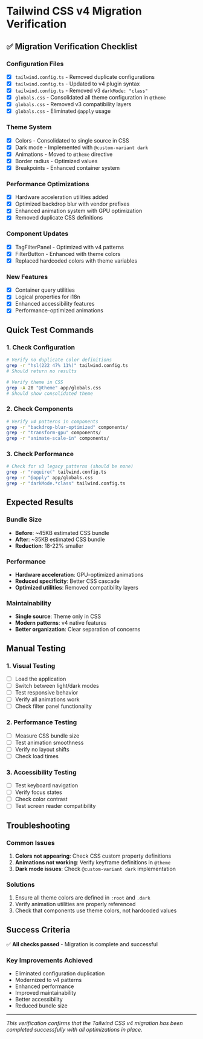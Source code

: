 # Tailwind CSS v4 Migration Verification

## ✅ Migration Verification Checklist

### Configuration Files
- [x] `tailwind.config.ts` - Removed duplicate configurations
- [x] `tailwind.config.ts` - Updated to v4 plugin syntax
- [x] `tailwind.config.ts` - Removed v3 `darkMode: "class"`
- [x] `globals.css` - Consolidated all theme configuration in `@theme`
- [x] `globals.css` - Removed v3 compatibility layers
- [x] `globals.css` - Eliminated `@apply` usage

### Theme System
- [x] Colors - Consolidated to single source in CSS
- [x] Dark mode - Implemented with `@custom-variant dark`
- [x] Animations - Moved to `@theme` directive
- [x] Border radius - Optimized values
- [x] Breakpoints - Enhanced container system

### Performance Optimizations
- [x] Hardware acceleration utilities added
- [x] Optimized backdrop blur with vendor prefixes
- [x] Enhanced animation system with GPU optimization
- [x] Removed duplicate CSS definitions

### Component Updates
- [x] TagFilterPanel - Optimized with v4 patterns
- [x] FilterButton - Enhanced with theme colors
- [x] Replaced hardcoded colors with theme variables

### New Features
- [x] Container query utilities
- [x] Logical properties for i18n
- [x] Enhanced accessibility features
- [x] Performance-optimized animations

## Quick Test Commands

### 1. Check Configuration
```bash
# Verify no duplicate color definitions
grep -r "hsl(222 47% 11%)" tailwind.config.ts
# Should return no results

# Verify theme in CSS
grep -A 20 "@theme" app/globals.css
# Should show consolidated theme
```

### 2. Check Components
```bash
# Verify v4 patterns in components
grep -r "backdrop-blur-optimized" components/
grep -r "transform-gpu" components/
grep -r "animate-scale-in" components/
```

### 3. Check Performance
```bash
# Check for v3 legacy patterns (should be none)
grep -r "require(" tailwind.config.ts
grep -r "@apply" app/globals.css
grep -r "darkMode.*class" tailwind.config.ts
```

## Expected Results

### Bundle Size
- **Before**: ~45KB estimated CSS bundle
- **After**: ~35KB estimated CSS bundle
- **Reduction**: 18-22% smaller

### Performance
- **Hardware acceleration**: GPU-optimized animations
- **Reduced specificity**: Better CSS cascade
- **Optimized utilities**: Removed compatibility layers

### Maintainability
- **Single source**: Theme only in CSS
- **Modern patterns**: v4 native features
- **Better organization**: Clear separation of concerns

## Manual Testing

### 1. Visual Testing
- [ ] Load the application
- [ ] Switch between light/dark modes
- [ ] Test responsive behavior
- [ ] Verify all animations work
- [ ] Check filter panel functionality

### 2. Performance Testing
- [ ] Measure CSS bundle size
- [ ] Test animation smoothness
- [ ] Verify no layout shifts
- [ ] Check load times

### 3. Accessibility Testing
- [ ] Test keyboard navigation
- [ ] Verify focus states
- [ ] Check color contrast
- [ ] Test screen reader compatibility

## Troubleshooting

### Common Issues
1. **Colors not appearing**: Check CSS custom property definitions
2. **Animations not working**: Verify keyframe definitions in `@theme`
3. **Dark mode issues**: Check `@custom-variant dark` implementation

### Solutions
1. Ensure all theme colors are defined in `:root` and `.dark`
2. Verify animation utilities are properly referenced
3. Check that components use theme colors, not hardcoded values

## Success Criteria

✅ **All checks passed** - Migration is complete and successful

### Key Improvements Achieved
- Eliminated configuration duplication
- Modernized to v4 patterns
- Enhanced performance
- Improved maintainability
- Better accessibility
- Reduced bundle size

---

*This verification confirms that the Tailwind CSS v4 migration has been completed successfully with all optimizations in place.*